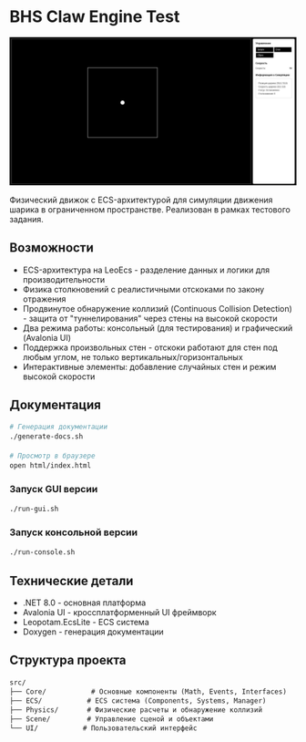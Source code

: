 # BHS Claw Engine Test
![Внешний вид приложения](/images/app-screenshot.png)

Физический движок с ECS-архитектурой для симуляции движения шарика в ограниченном пространстве. Реализован в рамках тестового задания.

## Возможности

- ECS-архитектура на LeoEcs - разделение данных и логики для производительности
- Физика столкновений с реалистичными отскоками по закону отражения
- Продвинутое обнаружение коллизий (Continuous Collision Detection) - защита от "туннелирования" через стены на высокой скорости
- Два режима работы: консольный (для тестирования) и графический (Avalonia UI)
- Поддержка произвольных стен - отскоки работают для стен под любым углом, не только вертикальных/горизонтальных
- Интерактивные элементы: добавление случайных стен и режим высокой скорости

## Документация

```bash
# Генерация документации
./generate-docs.sh

# Просмотр в браузере
open html/index.html
```

### Запуск GUI версии
```bash
./run-gui.sh
```

### Запуск консольной версии
```bash
./run-console.sh
```

## Технические детали

- .NET 8.0 - основная платформа
- Avalonia UI - кроссплатформенный UI фреймворк
- Leopotam.EcsLite - ECS система
- Doxygen - генерация документации

## Структура проекта

```
src/
├── Core/           # Основные компоненты (Math, Events, Interfaces)
├── ECS/           # ECS система (Components, Systems, Manager)
├── Physics/       # Физические расчеты и обнаружение коллизий
├── Scene/         # Управление сценой и объектами
└── UI/           # Пользовательский интерфейс
```